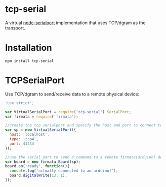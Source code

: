 tcp-serial
=============

A virtual [node-serialport](https://github.com/voodootikigod/node-serialport) implementation that uses TCP/dgram as the transport.


# Installation

`npm install tcp-serial`

# TCPSerialPort

Use TCP/dgram to send/receive data to a remote physical device:

```js
'use strict';

var VirtualSerialPort = require('tcp-serial').SerialPort;
var firmata = require('firmata');

//create the tcp serialport and specify the host and port to connect to
var sp = new VirtualSerialPort({
  host: 'localhost',
  type: 'tcp4',
  port: 41234
});

//use the serial port to send a command to a remote firmata(arduino) device
var board = new firmata.Board(sp);
board.on('ready', function(){
  console.log('actually connected to an arduino!');
  board.digitalWrite(13, 1);
});

```

